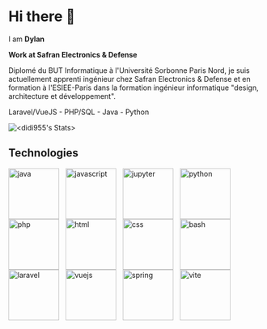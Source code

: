 # Hi there 👋

I am **Dylan**

**Work at Safran Electronics & Defense**

Diplomé du BUT Informatique à l'Université Sorbonne Paris Nord, je suis actuellement apprenti ingénieur chez Safran Electronics & Defense et en formation à l'ESIEE-Paris dans la formation ingénieur informatique "design, architecture et développement".

Laravel/VueJS - PHP/SQL - Java - Python


![<didi955's Stats>](https://github-readme-stats.vercel.app/api?username=didi955&show_icons=true&theme=tokyonight)

## Technologies

  <img align="left" alt="java" width="100px" style="padding-right:10px;" src="https://cdn.jsdelivr.net/gh/devicons/devicon/icons/java/java-original.svg"/>
  <img align="left" alt="javascript" width="100px" style="padding-right:10px;" src="https://cdn.jsdelivr.net/gh/devicons/devicon/icons/javascript/javascript-plain.svg"/>
  <img align="left" alt="jupyter" width="100px" style="padding-right:10px;" src="https://cdn.jsdelivr.net/gh/devicons/devicon/icons/jupyter/jupyter-original-wordmark.svg"/>
  <img align="left" alt="python" width="100px" style="padding-right:10px;" src="https://cdn.jsdelivr.net/gh/devicons/devicon/icons/python/python-original.svg" />
  <img align="left" alt="php" width="100px" style="padding-right:10px;" src="https://cdn.jsdelivr.net/gh/devicons/devicon/icons/php/php-original.svg" />
  <img align="left" alt="html" width="100px" style="padding-right:10px;" src="https://cdn.jsdelivr.net/gh/devicons/devicon/icons/html5/html5-original.svg" />
  <img align="left" alt="css" width="100px" style="padding-right:10px;" src="https://cdn.jsdelivr.net/gh/devicons/devicon/icons/css3/css3-original.svg" />
  <img align="left" alt="bash" width="100px" style="padding-right:10px;" src="https://cdn.jsdelivr.net/gh/devicons/devicon/icons/bash/bash-original.svg" />
  <img align="left" alt="laravel" width="100px" style="padding-right:10px;" src="https://cdn.worldvectorlogo.com/logos/laravel-2.svg" />
  <img align="left" alt="vuejs" width="100px" style="padding-right:10px;" src="https://vuejs.org/images/logo.png" />
  <img align="left" alt="spring" width="100px" style="padding-right:10px;" src="https://www.vectorlogo.zone/logos/springio/springio-icon.svg" />
  <img align="left" alt="vite" width="100px" style="padding-right:10px;" src="https://upload.wikimedia.org/wikipedia/commons/f/f1/Vitejs-logo.svg" />
